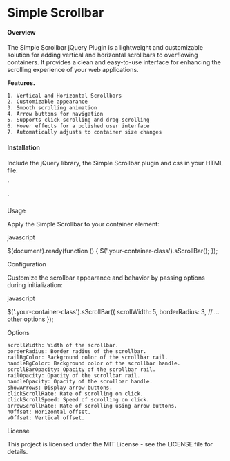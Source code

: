 <h1>Simple Scrollbar</h1>

<h4>Overview</h4>

<p>The Simple Scrollbar jQuery Plugin is a lightweight and customizable solution for adding vertical and horizontal scrollbars to overflowing containers. It provides a clean and easy-to-use interface for enhancing the scrolling experience of your web applications.

<strong>Features.</strong>

    1. Vertical and Horizontal Scrollbars
    2. Customizable appearance
    3. Smooth scrolling animation
    4. Arrow buttons for navigation
    5. Supports click-scrolling and drag-scrolling
    6. Hover effects for a polished user interface
    7. Automatically adjusts to container size changes

<h4>Installation</h4>

Include the jQuery library, the Simple Scrollbar plugin and css in your HTML file:

`<script src="https://code.jquery.com/jquery-3.6.0.min.js"></script>
<script src="simple-scrollbar.js"></script>
<link rel="stylesheet" href="simple-scrollbar.css">`

Usage

Apply the Simple Scrollbar to your container element:

javascript

$(document).ready(function () {
    $('.your-container-class').sScrollBar();
});

Configuration

Customize the scrollbar appearance and behavior by passing options during initialization:

javascript

$('.your-container-class').sScrollBar({
    scrollWidth: 5,
    borderRadius: 3,
    // ... other options
});

Options

    scrollWidth: Width of the scrollbar.
    borderRadius: Border radius of the scrollbar.
    railBgColor: Background color of the scrollbar rail.
    handleBgColor: Background color of the scrollbar handle.
    scrollBarOpacity: Opacity of the scrollbar rail.
    railOpacity: Opacity of the scrollbar rail.
    handleOpacity: Opacity of the scrollbar handle.
    showArrows: Display arrow buttons.
    clickScrollRate: Rate of scrolling on click.
    clickScrollSpeed: Speed of scrolling on click.
    arrowScrollRate: Rate of scrolling using arrow buttons.
    hOffset: Horizontal offset.
    vOffset: Vertical offset.

License

This project is licensed under the MIT License - see the LICENSE file for details.

